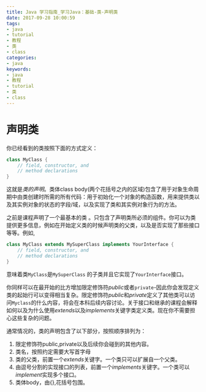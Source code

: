 ```yaml
---
title: Java 学习指南_学习Java：基础-类-声明类
date: 2017-09-28 10:00:59
tags: 
- java
- tutorial
- 教程
- 类
- class
categories:
- java
keywords:
- java
- 教程
- tutorial
- 类
- class	
---
```


# 声明类

你已经看到的类按照下面的方式定义：

```java
class MyClass {
    // field, constructor, and 
    // method declarations
}
```

这就是*类的声明*。类体class body(两个花括号之内的区域)包含了用于对象生命周期中由类创建时所需的所有代码：用于初始化一个对象的构造函数，用来提供类以及其实例对象的状态的字段/域，以及实现了类和其实例对象行为的方法。

之前是课程声明了一个最基本的类 。只包含了声明类所必须的组件。你可以为类提供更多信息，例如在开始定义类的时候声明类的父类，以及是否实现了那些接口等等。例如,

```java
class MyClass extends MySuperClass implements YourInterface {
    // field, constructor, and
    // method declarations
}
```

意味着类`MyClass`是`MySuperClass` 的子类并且它实现了`YourInterface`接口。

你同样可以在最开始的比方增加限定修饰符*public*或者`private`-因此你会发现定义类的起始行可以变得相当复杂。限定修饰符*public*和*private*定义了其他类可以访问`Myclass`的什么内容，将会在本科后续内容讨论。关于接口和继承的课程会解释如何以及为什么使用*extends*以及*implements*关键字类定义类。现在你不需要担心这些复杂的问题。

通常情况的，类的声明包含了以下部分，按照顺序排列为：

1. 限定修饰符public,private以及后续你会碰到的其他内容。
2. 类名，按照约定需要大写首字母
3. 类的父类，前置一个*extends*关键字。一个类只可以扩展自一个父类。
4. 由逗号分割的实现接口的列表，前置一个*implements*关键字。一个类可以*implement*实现多个接口。
5. 类体body，由{},花括号包围。